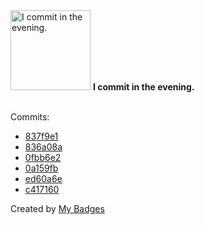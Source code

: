 <img src="https://my-badges.github.io/my-badges/evening-commits.png" alt="I commit in the evening." title="I commit in the evening." width="128">
<strong>I commit in the evening.</strong>
<br><br>

Commits:

- <a href="https://github.com/artemmufazalov/artemmufazalov/commit/837f9e10ece30f1c597f94eaceea66cd743683c9">837f9e1</a>
- <a href="https://github.com/artemmufazalov/artemmufazalov.github.io/commit/836a08a57d2c74d32f3a597e4d4bc265ba891d49">836a08a</a>
- <a href="https://github.com/artemmufazalov/artemmufazalov/commit/0fbb6e277c340a4c1833c7f1014aea675a068e4c">0fbb6e2</a>
- <a href="https://github.com/artemmufazalov/artemmufazalov/commit/0a159fb0d478ddba9d165acc211ad6ed664b83d2">0a159fb</a>
- <a href="https://github.com/artemmufazalov/vpolis_test_app/commit/ed60a6e81bf807034b6b13931d71ca1ef3ded754">ed60a6e</a>
- <a href="https://github.com/artemmufazalov/vpolis_test_app/commit/c4171605647d283f1d00cb6cfa261dc47d1808dd">c417160</a>


Created by <a href="https://github.com/my-badges/my-badges">My Badges</a>